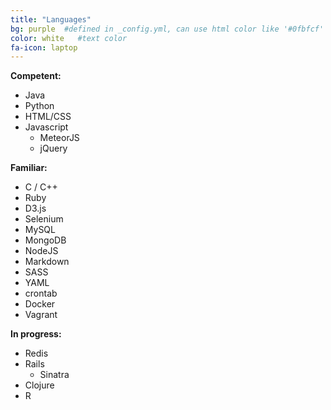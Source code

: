 ```yaml
---
title: "Languages"
bg: purple  #defined in _config.yml, can use html color like '#0fbfcf'
color: white   #text color
fa-icon: laptop
---
```

**Competent:**

- Java
- Python
- HTML/CSS
- Javascript
  - MeteorJS
  - jQuery

**Familiar:**
 
- C / C++
- Ruby
- D3.js
- Selenium
- MySQL
- MongoDB
- NodeJS
- Markdown
- SASS
- YAML
- crontab
- Docker
- Vagrant

**In progress:**

- Redis
- Rails
  - Sinatra
- Clojure
- R